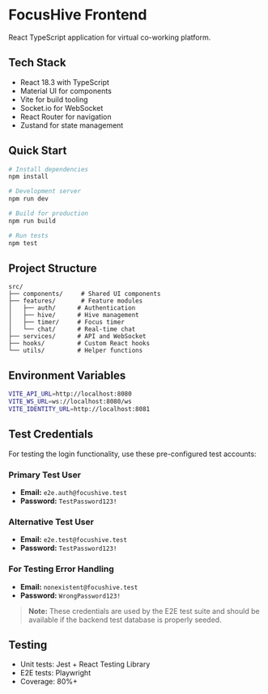 # FocusHive Frontend

React TypeScript application for virtual co-working platform.

## Tech Stack
- React 18.3 with TypeScript
- Material UI for components
- Vite for build tooling
- Socket.io for WebSocket
- React Router for navigation
- Zustand for state management

## Quick Start

```bash
# Install dependencies
npm install

# Development server
npm run dev

# Build for production
npm run build

# Run tests
npm test
```

## Project Structure

```
src/
├── components/     # Shared UI components
├── features/       # Feature modules
│   ├── auth/      # Authentication
│   ├── hive/      # Hive management
│   ├── timer/     # Focus timer
│   └── chat/      # Real-time chat
├── services/      # API and WebSocket
├── hooks/         # Custom React hooks
└── utils/         # Helper functions
```

## Environment Variables

```bash
VITE_API_URL=http://localhost:8080
VITE_WS_URL=ws://localhost:8080/ws
VITE_IDENTITY_URL=http://localhost:8081
```

## Test Credentials

For testing the login functionality, use these pre-configured test accounts:

### Primary Test User
- **Email:** `e2e.auth@focushive.test`
- **Password:** `TestPassword123!`

### Alternative Test User  
- **Email:** `e2e.test@focushive.test`
- **Password:** `TestPassword123!`

### For Testing Error Handling
- **Email:** `nonexistent@focushive.test`
- **Password:** `WrongPassword123!`

> **Note:** These credentials are used by the E2E test suite and should be available if the backend test database is properly seeded.

## Testing
- Unit tests: Jest + React Testing Library
- E2E tests: Playwright
- Coverage: 80%+